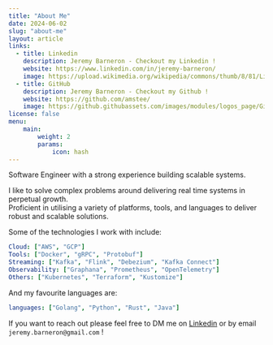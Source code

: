 ```yaml
---
title: "About Me"
date: 2024-06-02
slug: "about-me"
layout: article
links:
  - title: Linkedin
    description: Jeremy Barneron - Checkout my Linkedin !
    website: https://www.linkedin.com/in/jeremy-barneron/
    image: https://upload.wikimedia.org/wikipedia/commons/thumb/8/81/LinkedIn_icon.svg/2048px-LinkedIn_icon.svg.png
  - title: GitHub
    description: Jeremy Barneron - Checkout my Github !
    website: https://github.com/amstee/
    image: https://github.githubassets.com/images/modules/logos_page/GitHub-Mark.png
license: false
menu:
    main:
        weight: 2
        params: 
            icon: hash
---
```



Software Engineer with a strong experience building scalable systems.

I like to solve complex problems around delivering real time systems in perpetual growth. <br/>Proficient in utilising a variety of platforms, tools, and languages to deliver robust and scalable solutions.

Some of the technologies I work with include:
```yaml
Cloud: ["AWS", "GCP"]
Tools: ["Docker", "gRPC", "Protobuf"]
Streaming: ["Kafka", "Flink", "Debezium", "Kafka Connect"]
Observability: ["Graphana", "Prometheus", "OpenTelemetry"]
Others: ["Kubernetes", "Terraform", "Kustomize"]
```

And my favourite languages are:
```yaml
languages: ["Golang", "Python", "Rust", "Java"]
```

If you want to reach out please feel free to DM me on [Linkedin](https://www.linkedin.com/in/jeremy-barneron/) or by email `jeremy.barneron@gmail.com` !
